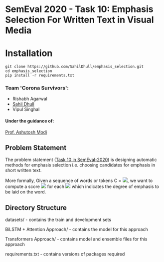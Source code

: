 # SemEval 2020 - Task 10: Emphasis Selection For Written Text in Visual Media

# Installation
```
git clone https://github.com/SahilDhull/emphasis_selection.git
cd emphasis_selection
pip install -r requirements.txt
```

### Team 'Corona Survivors':
- Rishabh Agarwal
- [Sahil Dhull](https://sahildhull.github.io/)
- Vipul Singhal

#### Under the guidance of:
[Prof. Ashutosh Modi](https://ashutosh-modi.github.io/)

## Problem Statement
The problem statement ([Task 10 in SemEval-2020](https://competitions.codalab.org/competitions/20815)) is designing automatic methods for emphasis selection i.e. choosing candidates for emphasis in short written text.

More formally,
Given a sequence of words or tokens C = <img src="https://render.githubusercontent.com/render/math?math=\{ x_1, x_2, ..., x_n \}">, we want to compute a score <img src="https://render.githubusercontent.com/render/math?math=S_i"> for each <img src="https://render.githubusercontent.com/render/math?math=x_i"> which indicates the degree of emphasis to be laid on the word.

## Directory Structure
datasets/ - contains the train and development sets

BiLSTM + Attention Approach/ - contains the model for this approach

Transformers Approach/ - contains model and ensemble files for this approach

requirements.txt - contains versions of packages required